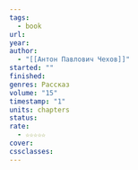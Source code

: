 ```yaml
---
tags:
  - book
url: 
year: 
author:
  - "[[Антон Павлович Чехов]]"
started: ""
finished: 
genres: Рассказ
volume: "15"
timestamp: "1"
units: chapters
status: 
rate:
  - ☆☆☆☆☆
cover: 
cssclasses:
---
```

